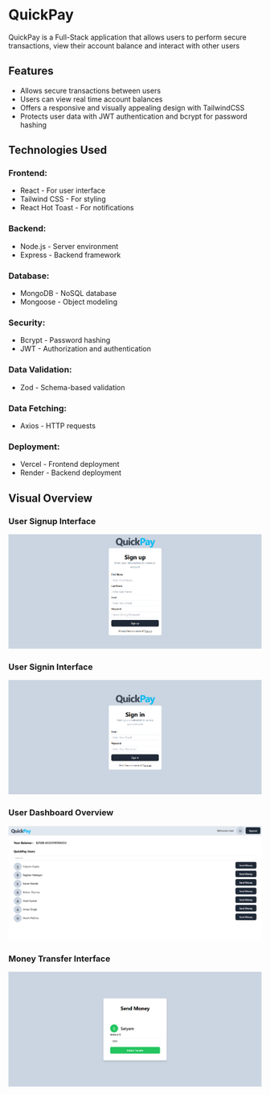 # QuickPay

QuickPay is a Full-Stack application that allows users to perform secure transactions, view their account balance and interact with other users

## Features

- Allows secure transactions between users 
- Users can view real time account balances
- Offers a responsive and visually appealing design with TailwindCSS
- Protects user data with JWT authentication and bcrypt for password hashing

## Technologies Used

### Frontend:
- React - For user interface
- Tailwind CSS - For styling
- React Hot Toast - For notifications

### Backend:  
- Node.js - Server environment  
- Express - Backend framework

### Database:  
- MongoDB - NoSQL database  
- Mongoose - Object modeling

### Security:  
- Bcrypt - Password hashing  
- JWT - Authorization and authentication

### Data Validation:  
- Zod - Schema-based validation

### Data Fetching:  
- Axios - HTTP requests

### Deployment:  
- Vercel - Frontend deployment  
- Render - Backend deployment

## Visual Overview

### User Signup Interface
![User Signup Interface](./overview/quickpaysignup.png)

### User Signin Interface
![User Signin Interface](./overview/quickpaysignin.png)

### User Dashboard Overview
![User Dashboard Overview](./overview/quickpaydashboard.png)

### Money Transfer Interface
![Money Transfer Interface](./overview/quickpaysendmoney.png)